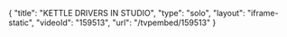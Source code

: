 {
    "title": "KETTLE DRIVERS IN STUDIO",
    "type": "solo",
    "layout": "iframe-static",
    "videoId": "159513",
    "url": "\/tvpembed\/159513"
}